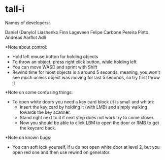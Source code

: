 # tall-i

Names of developers: 

Daniel (Danylo) Liashenko
Finn Lageveen
Felipe Carbone Pereira Pinto
Andreas Aarflot Adli

*Note about control: 

- Hold left mouse button for holding objects
- To throw an object, press right click button, while holding left	
- You can move WASD and sprint with Shift
- Rewind time for most objects is a around 5 seconds, 
	meaning, you won't see much unless object was moving for last 5 seconds, so try first throw it

*Note on some confusing things:

- To open white doors you need a key card block (it is small and white): 
	- Insert the key card by holding it (with LMB) and simply walking towards the key scanner.
	- Stand right next to it if next step does not work try to come closer.
	- Now you should be able to click LBM to open the door or RMB to get the keycard back.

*Note on known bugs:
- You can soft lock yourself, if u do not open white door at level 2, but you open red one and then use rewind on generator.
